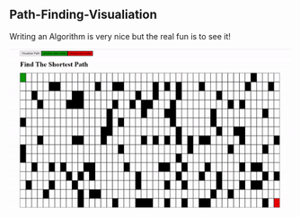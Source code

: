 ## Path-Finding-Visualiation
Writing an Algorithm is very nice but the real fun is to see it!

![](https://github.com/maozlev/Visualizing-Finding-Path-Algorithm/blob/main/Astar.gif)

